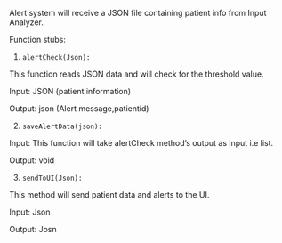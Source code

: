 Alert system will receive a JSON file containing patient info from Input Analyzer.

 

Function stubs:

1.     alertCheck(Json):

This function reads JSON data and will check for the threshold value.

Input: JSON (patient information)

Output: json (Alert message,patientid)

2.     saveAlertData(json):

Input: This function will take alertCheck method’s output as input i.e list.

Output: void

3.     sendToUI(Json):

This method will send patient data and alerts to the UI.

Input: Json

Output: Josn

